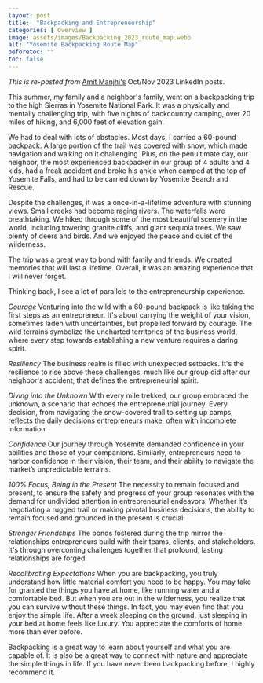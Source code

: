 ```yaml
---
layout: post
title:  "Backpacking and Entrepreneurship"
categories: [ Overview ]
image: assets/images/Backpacking_2023_route_map.webp
alt: "Yosemite Backpacking Route Map"
beforetoc: ""
toc: false
---
```


*This is re-posted from* [Amit Manjhi's](https://www.linkedin.com/in/amitmanjhi/) Oct/Nov 2023 LinkedIn posts.

This summer, my family and a neighbor's family, went on a backpacking trip to the high Sierras in Yosemite National Park. It was a physically and mentally challenging trip, with five nights of backcountry camping, over 20 miles of hiking, and 6,000 feet of elevation gain.

We had to deal with lots of obstacles. Most days, I carried a 60-pound backpack. A large portion of the trail was covered with snow, which made navigation and walking on it challenging. Plus, on the penultimate day, our neighbor, the most experienced backpacker in our group of 4 adults and 4 kids, had a freak accident and broke his ankle when camped at the top of Yosemite Falls, and had to be carried down by Yosemite Search and Rescue.

Despite the challenges, it was a once-in-a-lifetime adventure with stunning views. Small creeks had become raging rivers. The waterfalls were breathtaking. We hiked through some of the most beautiful scenery in the world, including towering granite cliffs, and giant sequoia trees. We saw plenty of deers and birds. And we enjoyed the peace and quiet of the wilderness.

The trip was a great way to bond with family and friends. We created memories that will last a lifetime. Overall, it was an amazing experience that I will never forget.

Thinking back, I see a lot of parallels to the entrepreneurship experience.

*Courage*
Venturing into the wild with a 60-pound backpack is like taking the first steps as an entrepreneur. It's about carrying the weight of your vision, sometimes laden with uncertainties, but propelled forward by courage. The wild terrains symbolize the uncharted territories of the business world, where every step towards establishing a new venture requires a daring spirit.

*Resiliency*
The business realm is filled with unexpected setbacks. It's the resilience to rise above these challenges, much like our group did after our neighbor's accident, that defines the entrepreneurial spirit.

*Diving into the Unknown*
With every mile trekked, our group embraced the unknown, a scenario that echoes the entrepreneurial journey. Every decision, from navigating the snow-covered trail to setting up camps, reflects the daily decisions entrepreneurs make, often with incomplete information.

*Confidence*
Our journey through Yosemite demanded confidence in your abilities and those of your companions. Similarly, entrepreneurs need to harbor confidence in their vision, their team, and their ability to navigate the market’s unpredictable terrains.

*100% Focus, Being in the Present*
The necessity to remain focused and present, to ensure the safety and progress of your group resonates with the demand for undivided attention in entrepreneurial endeavors. Whether it’s negotiating a rugged trail or making pivotal business decisions, the ability to remain focused and grounded in the present is crucial.

*Stronger Friendships*
The bonds fostered during the trip mirror the relationships entrepreneurs build with their teams, clients, and stakeholders. It's through overcoming challenges together that profound, lasting relationships are forged.

*Recalibrating Expectations*
When you are backpacking, you truly understand how little material comfort you need to be happy. You may take for granted the things you have at home, like running water and a comfortable bed. But when you are out in the wilderness, you realize that you can survive without these things. In fact, you may even find that you enjoy the simple life. After a week sleeping on the ground, just sleeping in your bed at home feels like luxury. You appreciate the comforts of home more than ever before.

Backpacking is a great way to learn about yourself and what you are capable of. It is also be a great way to connect with nature and appreciate the simple things in life. If you have never been backpacking before, I highly recommend it.
